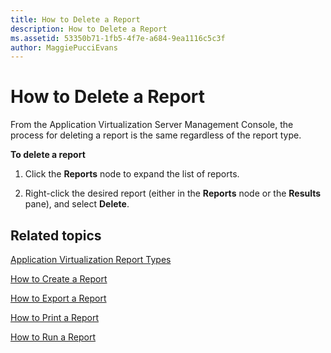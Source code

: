 ```yaml
---
title: How to Delete a Report
description: How to Delete a Report
ms.assetid: 53350b71-1fb5-4f7e-a684-9ea1116c5c3f
author: MaggiePucciEvans
---
```


# How to Delete a Report


From the Application Virtualization Server Management Console, the process for deleting a report is the same regardless of the report type.

**To delete a report**

1.  Click the **Reports** node to expand the list of reports.

2.  Right-click the desired report (either in the **Reports** node or the **Results** pane), and select **Delete**.

## Related topics


[Application Virtualization Report Types](application-virtualization-report-types.md)

[How to Create a Report](how-to-create-a-reportserver.md)

[How to Export a Report](how-to-export-a-reportserver.md)

[How to Print a Report](how-to-print-a-reportserver.md)

[How to Run a Report](how-to-run-a-reportserver.md)

 

 





